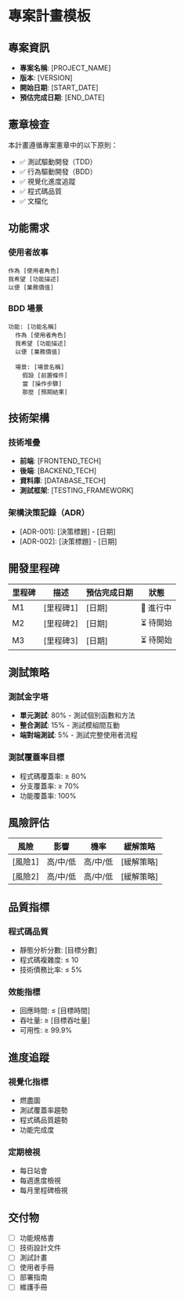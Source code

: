 # 專案計畫模板

## 專案資訊
- **專案名稱**: [PROJECT_NAME]
- **版本**: [VERSION]
- **開始日期**: [START_DATE]
- **預估完成日期**: [END_DATE]

## 憲章檢查
本計畫遵循專案憲章中的以下原則：
- ✅ 測試驅動開發（TDD）
- ✅ 行為驅動開發（BDD）
- ✅ 視覺化進度追蹤
- ✅ 程式碼品質
- ✅ 文檔化

## 功能需求

### 使用者故事
```
作為 [使用者角色]
我希望 [功能描述]
以便 [業務價值]
```

### BDD 場景
```gherkin
功能: [功能名稱]
  作為 [使用者角色]
  我希望 [功能描述]
  以便 [業務價值]

  場景: [場景名稱]
    假設 [前置條件]
    當 [操作步驟]
    那麼 [預期結果]
```

## 技術架構

### 技術堆疊
- **前端**: [FRONTEND_TECH]
- **後端**: [BACKEND_TECH]
- **資料庫**: [DATABASE_TECH]
- **測試框架**: [TESTING_FRAMEWORK]

### 架構決策記錄（ADR）
- [ADR-001]: [決策標題] - [日期]
- [ADR-002]: [決策標題] - [日期]

## 開發里程碑

| 里程碑 | 描述 | 預估完成日期 | 狀態 |
|--------|------|-------------|------|
| M1 | [里程碑1] | [日期] | 🔄 進行中 |
| M2 | [里程碑2] | [日期] | ⏳ 待開始 |
| M3 | [里程碑3] | [日期] | ⏳ 待開始 |

## 測試策略

### 測試金字塔
- **單元測試**: 80% - 測試個別函數和方法
- **整合測試**: 15% - 測試模組間互動
- **端對端測試**: 5% - 測試完整使用者流程

### 測試覆蓋率目標
- 程式碼覆蓋率: ≥ 80%
- 分支覆蓋率: ≥ 70%
- 功能覆蓋率: 100%

## 風險評估

| 風險 | 影響 | 機率 | 緩解策略 |
|------|------|------|----------|
| [風險1] | 高/中/低 | 高/中/低 | [緩解策略] |
| [風險2] | 高/中/低 | 高/中/低 | [緩解策略] |

## 品質指標

### 程式碼品質
- 靜態分析分數: [目標分數]
- 程式碼複雜度: ≤ 10
- 技術債務比率: ≤ 5%

### 效能指標
- 回應時間: ≤ [目標時間]
- 吞吐量: ≥ [目標吞吐量]
- 可用性: ≥ 99.9%

## 進度追蹤

### 視覺化指標
- 燃盡圖
- 測試覆蓋率趨勢
- 程式碼品質趨勢
- 功能完成度

### 定期檢視
- 每日站會
- 每週進度檢視
- 每月里程碑檢視

## 交付物

- [ ] 功能規格書
- [ ] 技術設計文件
- [ ] 測試計畫
- [ ] 使用者手冊
- [ ] 部署指南
- [ ] 維護手冊